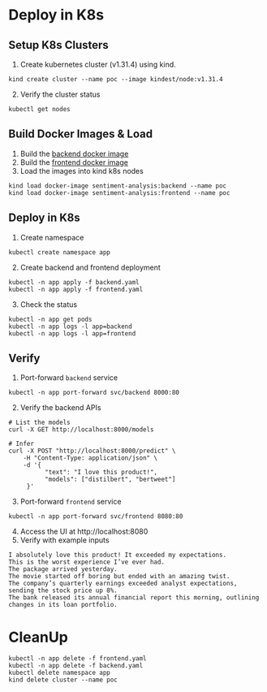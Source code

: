 # Deploy in K8s

## Setup K8s Clusters
1. Create kubernetes cluster (v1.31.4) using kind.
```shell
kind create cluster --name poc --image kindest/node:v1.31.4
```
2. Verify the cluster status
```shell
kubectl get nodes
```

## Build Docker Images & Load
1. Build the [backend docker image](../../backend/)
2. Build the [frontend docker image](../../frontend/)
3. Load the images into kind k8s nodes
```shell
kind load docker-image sentiment-analysis:backend --name poc
kind load docker-image sentiment-analysis:frontend --name poc
```

## Deploy in K8s
1. Create namespace
```shell
kubectl create namespace app
```
2. Create backend and frontend deployment
```shell
kubectl -n app apply -f backend.yaml
kubectl -n app apply -f frontend.yaml
```
3. Check the status
```shell
kubectl -n app get pods
kubectl -n app logs -l app=backend
kubectl -n app logs -l app=frontend
```

## Verify
1. Port-forward `backend` service
```shell
kubectl -n app port-forward svc/backend 8000:80
```
2. Verify the backend APIs
```shell
# List the models
curl -X GET http://localhost:8000/models

# Infer
curl -X POST "http://localhost:8000/predict" \
    -H "Content-Type: application/json" \
    -d '{
          "text": "I love this product!",
          "models": ["distilbert", "bertweet"]
     }'
```
3. Port-forward `frontend` service
```shell
kubectl -n app port-forward svc/frontend 8080:80 
```
4. Access the UI at http://localhost:8080
5. Verify with example inputs
```shell
I absolutely love this product! It exceeded my expectations.
This is the worst experience I’ve ever had.
The package arrived yesterday.
The movie started off boring but ended with an amazing twist.
The company’s quarterly earnings exceeded analyst expectations, sending the stock price up 8%.
The bank released its annual financial report this morning, outlining changes in its loan portfolio.
```

# CleanUp
```shell
kubectl -n app delete -f frontend.yaml
kubectl -n app delete -f backend.yaml
kubectl delete namespace app
kind delete cluster --name poc
```